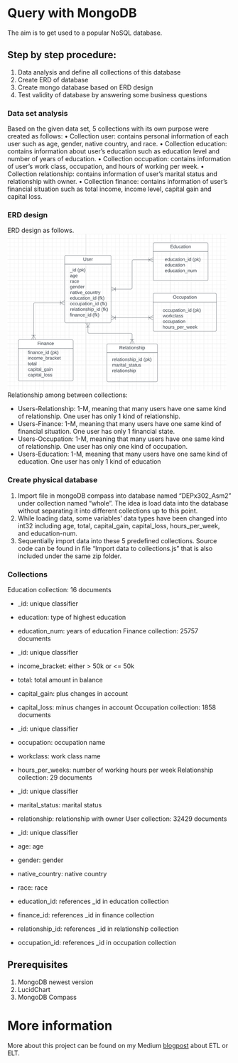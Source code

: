 # Query with MongoDB 
The aim is to get used to a popular NoSQL database.

## Step by step procedure:
1. Data analysis and define all collections of this database
2. Create ERD of database
3. Create mongo database based on ERD design
4. Test validity of database by answering some business questions

### Data set analysis
Based on the given data set, 5 collections with its own purpose were created as follows:
• Collection user: contains personal information of each user such as age, gender, native
country, and race.
• Collection education: contains information about user’s education such as education
level and number of years of education.
• Collection occupation: contains information of user’s work class, occupation, and
hours of working per week.
• Collection relationship: contains information of user’s marital status and relationship
with owner.
• Collection finance: contains information of user’s financial situation such as total
income, income level, capital gain and capital loss.

### ERD design
ERD design as follows.
![erd](./img/Database%20ERD.png)
Relationship among between collections:
- Users-Relationship: 1-M, meaning that many users have one same kind of relationship. One user
has only 1 kind of relationship.
- Users-Finance: 1-M, meaning that many users have one same kind of financial situation. One user
has only 1 financial state.
- Users-Occupation: 1-M, meaning that many users have one same kind of relationship. One user has
only one kind of occupation.
- Users-Education: 1-M, meaning that many users have one same kind of education. One user has
only 1 kind of education

### Create physical database

1. Import file in mongoDB compass into database named “DEPx302_Asm2” under collection named
“whole”. The idea is load data into the database without separating it into different collections up
to this point.
2. While loading data, some variables’ data types have been changed into int32 including age, total,
capital_gain, capital_loss, hours_per_week, and education-num.
3. Sequentially import data into these 5 predefined collections. Source code can be found in file “Import data to collections.js” that is also included under the same zip folder.

### Collections
Education collection: 16 documents
 
-	_id: unique classifier
-	education: type of highest education
-	education_num: years of education
Finance collection: 25757 documents
 
-	_id: unique classifier
-	income_bracket: either > 50k or <= 50k
-	total: total amount in balance
-	capital_gain: plus changes in account
-	capital_loss: minus changes in account
Occupation collection: 1858 documents
 
-	_id: unique classifier
-	occupation: occupation name
-	workclass: work class name
-	hours_per_weeks: number of working hours per week
Relationship collection: 29 documents
 
-	_id: unique classifier
-	marital_status: marital status
-	relationship: relationship with owner
User collection: 32429 documents
 
-	_id: unique classifier
-	age: age
-	gender: gender
-	native_country: native country
-	race: race
-	education_id: references _id in education collection
-	finance_id: references _id in finance collection
-	relationship_id: references _id in relationship collection
-	occupation_id: references _id in occupation collection

## Prerequisites
1. MongoDB newest version
2. LucidChart
3. MongoDB Compass

# More information
More about this project can be found on my Medium [blogpost](https://hangmortimer.medium.com/data-warehouse-part-3-etl-or-elt-a-bit-of-practice-as-well-8a7b206867fd) about ETL or ELT.
